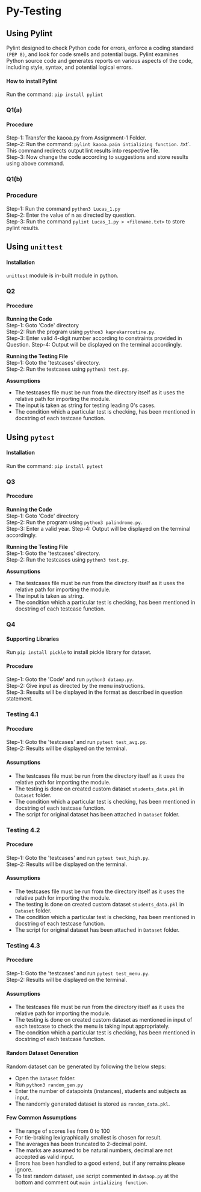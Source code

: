 # **Py-Testing**
## **Using Pylint**
Pylint designed to check Python code for errors, enforce a coding standard `(PEP 8)`, and look for code smells and potential bugs. Pylint examines Python source code and generates reports on various aspects of the code, including style, syntax, and potential logical errors.

#### **How to install Pylint**
Run the command: `pip install pylint`

### **Q1(a)**
#### **Procedure**
Step-1: Transfer the kaooa.py from Assignment-1 Folder.<br>
Step-2: Run the command: `pylint kaooa.pain intializing function`.
.txt`. This command redirects output lint results into respective file.<br>
Step-3: Now change the code according to suggestions and store results using above command.

### **Q1(b)**
### **Procedure**
Step-1: Run the command `python3 Lucas_1.py`<br>
Step-2: Enter the value of n as directed by question.<br>
Step-3: Run the command `pylint Lucas_1.py > <filename.txt>` to store pylint results.

## **Using `unittest`**
#### **Installation**
`unittest` module is in-built module in python.

### **Q2**
#### **Procedure**
**Running the Code**<br>
Step-1: Goto 'Code' directory<br>
Step-2: Run the program using `python3 kaprekarroutine.py`.<br>
Step-3: Enter valid 4-digit number according to constraints provided in Question.
Step-4: Output will be displayed on the terminal accordingly.

**Running the Testing File**<br>
Step-1: Goto the 'testcases' directory.<br>
Step-2: Run the testcases using `python3 test.py`.

**Assumptions**<br>
- The testcases file must be run from the directory itself as it uses the relative path for importing the module.
- The input is taken as string for testing leading 0's cases.
- The condition which a particular test is checking, has been mentioned in docstring of each testcase function.

## **Using `pytest`**
#### **Installation**
Run the command: `pip install pytest`

### **Q3**
#### **Procedure**
**Running the Code**<br>
Step-1: Goto 'Code' directory<br>
Step-2: Run the program using `python3 palindrome.py`.<br>
Step-3: Enter a valid year.
Step-4: Output will be displayed on the terminal accordingly.

**Running the Testing File**<br>
Step-1: Goto the 'testcases' directory.<br>
Step-2: Run the testcases using `python3 test.py`.

**Assumptions**<br>
- The testcases file must be run from the directory itself as it uses the relative path for importing the module.
- The input is taken as string.
- The condition which a particular test is checking, has been mentioned in docstring of each testcase function.

### **Q4**

#### **Supporting Libraries**
Run `pip install pickle` to install pickle library for dataset.

#### **Procedure**
Step-1: Goto the 'Code' and run `python3 dataop.py`.<br>
Step-2: Give input as directed by the menu instructions.<br>
Step-3: Results will be displayed in the format as described in question statement.<br>

### **Testing 4.1**
#### **Procedure**
Step-1: Goto the 'testcases' and run `pytest test_avg.py`.<br>
Step-2: Results will be displayed on the terminal.

#### **Assumptions**
- The testcases file must be run from the directory itself as it uses the relative path for importing the module.
- The testing is done on created custom dataset `students_data.pkl` in `Dataset` folder.
- The condition which a particular test is checking, has been mentioned in docstring of each testcase function.
- The script for original dataset has been attached in `Dataset` folder.

### **Testing 4.2**
#### **Procedure**
Step-1: Goto the 'testcases' and run `pytest test_high.py`.<br>
Step-2: Results will be displayed on the terminal.

#### **Assumptions**
- The testcases file must be run from the directory itself as it uses the relative path for importing the module.
- The testing is done on created custom dataset `students_data.pkl` in `Dataset` folder.
- The condition which a particular test is checking, has been mentioned in docstring of each testcase function.
- The script for original dataset has been attached in `Dataset` folder.

### **Testing 4.3**
#### **Procedure**
Step-1: Goto the 'testcases' and run `pytest test_menu.py`.<br>
Step-2: Results will be displayed on the terminal.

#### **Assumptions**
- The testcases file must be run from the directory itself as it uses the relative path for importing the module.
- The testing is done on created custom dataset as mentioned in input of each testcase to check the menu is taking input appropriately.
- The condition which a particular test is checking, has been mentioned in docstring of each testcase function.

#### **Random Dataset Generation**
Random dataset can be generated by following the below steps:
- Open the `Dataset` folder.
- Run `python3 random_gen.py`
- Enter the number of datapoints (instances), students and subjects as input.
- The randomly generated dataset is stored as `random_data.pkl`.

#### **Few Common Assumptions**
- The range of scores lies from 0 to 100
- For tie-braking lexigraphically smallest is chosen for result.
- The averages has been truncated to 2-decimal point.
- The marks are assumed to be natural numbers, decimal are not accepted as valid input.
- Errors has been handled to a good extend, but if any remains please ignore.
- To test random dataset, use script commented in `dataop.py` at the bottom and comment out `main intializing function`.
